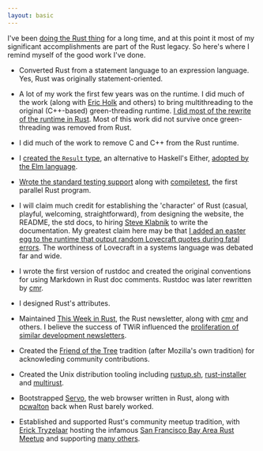 ```yaml
---
layout: basic
---
```


I've been [doing the Rust thing](http://www.rust-lang.org/team.html) for a long
time, and at this point it most of my significant accomplishments are
part of the Rust legacy. So here's where I remind myself of the good
work I've done.

* Converted Rust from a statement language to an expression
  language. Yes, Rust was originally statement-oriented.

* A lot of my work the first few years was on the runtime. I did much
  of the work (along with [Eric Holk](http://github.com/eholk) and
  others) to bring multithreading to the original (C++-based)
  green-threading runtime. [I did most of the rewrite of the runtime
  in
  Rust](https://mail.mozilla.org/pipermail/rust-dev/2013-August/005158.html). Most
  of this work did not survive once green-threading was removed from
  Rust.

* I did much of the work to remove C and C++ from the Rust runtime.

* I [created the `Result`
  type](https://github.com/rust-lang/rust/commit/c1092fb6d88efe51e42df3aae2a321cc669e12a0),
  an alternative to Haskell's Either, [adopted by the Elm
  language](https://github.com/rust-lang/rust/commit/c1092fb6d88efe51e42df3aae2a321cc669e12a0).

* [Wrote the standard testing
  support](https://github.com/rust-lang/rust/commit/09982784c6ad1c78f9480c3c2c0c3a2b2bf7f969)
  along with
  [compiletest](https://github.com/rust-lang/rust/commit/2573fe7026eb696841acbba8f3d1c09e2224acf0),
  the first parallel Rust program.

* I will claim much credit for establishing the 'character' of Rust
  (casual, playful, welcoming, straightforward), from designing the
  website, the README, the std docs, to hiring [Steve
  Klabnik](http://www.steveklabnik.com/) to write the
  documentation. My greatest claim here may be that [I added an easter
  egg to the runtime that output random Lovecraft quotes during fatal
  errors](https://github.com/rust-lang/rust/issues/13871). The
  worthiness of Lovecraft in a systems language was debated far and
  wide.

* I wrote the first version of rustdoc and created the original
  conventions for using Markdown in Rust doc comments. Rustdoc was
  later rewritten by [cmr](http://github.com/cmr/).

* I designed Rust's attributes.

* Maintained [This Week in Rust](http://this-week-in-rust.org), the
  Rust newsletter, along with [cmr](http://github.com/cmr/) and
  others. I believe the success of TWiR influenced the [proliferation
  of similar development
  newsletters](http://lwn.net/Articles/650527/).

* Created the [Friend of the
  Tree](https://github.com/rust-lang/rust-wiki-backup/blob/master/Doc-friends-of-the-tree.md)
  tradition (after Mozilla's own tradition) for acknowleding community
  contributions.

* Created the Unix distribution tooling including
  [rustup.sh](http://github.com/rust-lang/rustup),
  [rust-installer](http://github.com/rust-lang/rust-installer) and
  [multirust](http://github.com/brson/multirust).

* Bootstrapped
  [Servo](https://github.com/servo/servo/graphs/contributors), the web
  browser written in Rust, along with
  [pcwalton](http://github.com/pcwalton) back when Rust barely worked.

* Established and supported Rust's community meetup tradition, with
  [Erick Tryzelaar](http://githtub.com/erickt) hosting the infamous
  [San Francisco Bay Area Rust
  Meetup](http://www.meetup.com/Rust-Bay-Area/) and supporting [many
  others](https://users.rust-lang.org/t/a-list-of-rust-1-0-launch-meetups/1171/16).